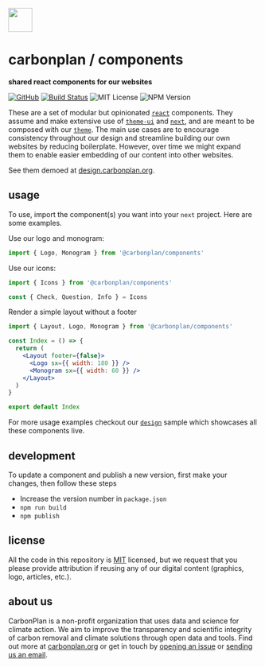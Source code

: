 <img
  src='https://carbonplan-assets.s3.amazonaws.com/monogram/dark-small.png'
  height='48'
/>

# carbonplan / components

**shared react components for our websites**

[![GitHub][github-badge]][github]
[![Build Status]][actions]
![MIT License][]
![NPM Version][]

[github]: https://github.com/carbonplan/components
[github-badge]: https://badgen.net/badge/-/github?icon=github&label
[build status]: https://github.com/carbonplan/components/actions/workflows/main.yml/badge.svg
[actions]: https://github.com/carbonplan/components/actions/workflows/main.yml
[mit license]: https://badgen.net/badge/license/MIT/blue
[npm version]: https://badgen.net/npm/v/@carbonplan/components


These are a set of modular but opinionated [`react`](https://github.com/facebook/react) components. They assume and make extensive use of [`theme-ui`](https://github.com/system-ui/theme-ui) and [`next`](https://github.com/vercel/next.js), and are meant to be composed with our [`theme`](https://github.com/carbonplan/theme). The main use cases are to encourage consistency throughout our design and streamline building our own websites by reducing boilerplate. However, over time we might expand them to enable easier embedding of our content into other websites.

See them demoed at [design.carbonplan.org](https://design.carbonplan.org).

## usage

To use, import the component(s) you want into your `next` project. Here are some examples.

Use our logo and monogram:

```jsx
import { Logo, Monogram } from '@carbonplan/components'
```

Use our icons:

```jsx
import { Icons } from '@carbonplan/components'

const { Check, Question, Info } = Icons
```

Render a simple layout without a footer

```jsx
import { Layout, Logo, Monogram } from '@carbonplan/components'

const Index = () => {
  return (
    <Layout footer={false}>
      <Logo sx={{ width: 180 }} />
      <Monogram sx={{ width: 60 }} />
    </Layout>
  )
}

export default Index
```

For more usage examples checkout our [`design`](https://github.com/carbonplan/design) sample which showcases all these components live.

## development

To update a component and publish a new version, first make your changes, then follow these steps

- Increase the version number in `package.json`
- `npm run build`
- `npm publish`

## license

All the code in this repository is [MIT](https://choosealicense.com/licenses/mit/) licensed, but we request that you please provide attribution if reusing any of our digital content (graphics, logo, articles, etc.).

## about us

CarbonPlan is a non-profit organization that uses data and science for climate action. We aim to improve the transparency and scientific integrity of carbon removal and climate solutions through open data and tools. Find out more at [carbonplan.org](https://carbonplan.org/) or get in touch by [opening an issue](https://github.com/carbonplan/components/issues/new) or [sending us an email](mailto:hello@carbonplan.org).
